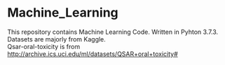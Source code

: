 # Machine_Learning
This repository contains Machine Learning Code. Written in Pyhton 3.7.3.
Datasets are majorly from Kaggle.<br>
Qsar-oral-toxicity is from http://archive.ics.uci.edu/ml/datasets/QSAR+oral+toxicity#


